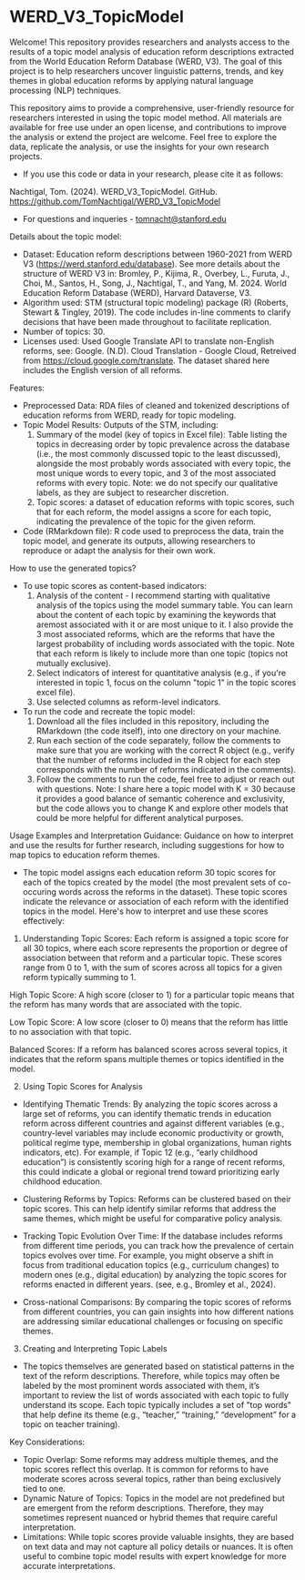 # WERD_V3_TopicModel
Welcome! This repository provides researchers and analysts access to the results of a topic model analysis of education reform descriptions extracted from the World Education Reform Database (WERD, V3). The goal of this project is to help researchers uncover linguistic patterns, trends, and key themes in global education reforms by applying natural language processing (NLP) techniques.

This repository aims to provide a comprehensive, user-friendly resource for researchers interested in using the topic model method. All materials are available for free use under an open license, and contributions to improve the analysis or extend the project are welcome. Feel free to explore the data, replicate the analysis, or use the insights for your own research projects. 

* If you use this code or data in your research, please cite it as follows:

Nachtigal, Tom. (2024). WERD_V3_TopicModel. GitHub. https://github.com/TomNachtigal/WERD_V3_TopicModel

* For questions and inqueries - tomnacht@stanford.edu

Details about the topic model:
* Dataset: Education reform descriptions between 1960-2021 from WERD V3 (https://werd.stanford.edu/database). See more details about the structure of WERD V3 in: Bromley, P., Kijima, R., Overbey, L., Furuta, J., Choi, M., Santos, H., Song, J., Nachtigal, T., and Yang, M. 2024. World Education Reform Database (WERD), Harvard Dataverse, V3.
* Algorithm used: STM (structural topic modeling) package (R) (Roberts, Stewart & Tingley, 2019). The code includes in-line comments to clarify decisions that have been made throughout to facilitate replication.
* Number of topics: 30.
* Licenses used: Used Google Translate API to translate non-English reforms, see: Google. (N.D). Cloud Translation - Google Cloud, Retreived from https://cloud.google.com/translate. The dataset shared here includes the English version of all reforms.
  
Features:
* Preprocessed Data: RDA files of cleaned and tokenized descriptions of education reforms from WERD, ready for topic modeling.
* Topic Model Results: Outputs of the STM, including:
  1) Summary of the model (key of topics in Excel file): Table listing the topics in decreasing order by topic prevalence across the database (i.e., the most commonly discussed topic to the least discussed), alongside the most probably words associated with every topic, the most unique words to every topic, and 3 of the most associated reforms with every topic.
    Note: we do not specify our qualitative labels, as they are subject to researcher discretion.
  2) Topic scores: a dataset of education reforms with topic scores, such that for each reform, the model assigns a score for each topic, indicating the prevalence of the topic for the given reform.
* Code (RMarkdown file): R code used to preprocess the data, train the topic model, and generate its outputs, allowing researchers to reproduce or adapt the analysis for their own work.

How to use the generated topics?
* To use topic scores as content-based indicators:
  1) Analysis of the content - I recommend starting with qualitative analysis of the topics using the model summary table. You can learn about the content of each topic by examining the keywords that aremost associated with it or are most unique to it. I also provide the 3 most associated reforms, which are the reforms that have the largest probability of including words associated with the topic. Note that each reform is likely to include more than one topic (topics not mutually exclusive).
  2) Select indicators of interest for quantitative analysis (e.g., if you're interested in topic 1, focus on the column "topic 1" in the topic scores excel file).
  3) Use selected columns as reform-level indicators. 
* To run the code and recreate the topic model:
  1) Download all the files included in this repository, including the RMarkdown (the code itself), into one directory on your machine.
  2) Run each section of the code separately, follow the comments to make sure that you are working with the correct R object (e.g., verify that the number of reforms included in the R object for each step corresponds with the number of reforms indicated in the comments).
  3) Follow the comments to run the code, feel free to adjust or reach out with questions.
  Note: I share here a topic model with K = 30 because it provides a good balance of semantic coherence and exclusivity, but the code allows you to change K and explore other models that could be more helpful for different analytical purposes.
     
Usage Examples and Interpretation Guidance: Guidance on how to interpret and use the results for further research, including suggestions for how to map topics to education reform themes.

* The topic model assigns each education reform 30 topic scores for each of the topics created by the model (the most prevalent sets of co-occuring words across the reforms in the dataset). These topic scores indicate the relevance or association of each reform with the identified topics in the model. Here's how to interpret and use these scores effectively:

1. Understanding Topic Scores:
Each reform is assigned a topic score for all 30 topics, where each score represents the proportion or degree of association between that reform and a particular topic. These scores range from 0 to 1, with the sum of scores across all topics for a given reform typically summing to 1.

High Topic Score: A high score (closer to 1) for a particular topic means that the reform has many words that are associated with the topic.

Low Topic Score: A low score (closer to 0) means that the reform has little to no association with that topic.

Balanced Scores: If a reform has balanced scores across several topics, it indicates that the reform spans multiple themes or topics identified in the model.

2. Using Topic Scores for Analysis

* Identifying Thematic Trends: By analyzing the topic scores across a large set of reforms, you can identify thematic trends in education reform across different countries and against different variables (e.g., country-level variables may include economic productivity or growth, political regime type, membership in global organizations, human rights indicators, etc). For example, if Topic 12 (e.g., “early childhood education”) is consistently scoring high for a range of recent reforms, this could indicate a global or regional trend toward prioritizing early childhood education.

* Clustering Reforms by Topics: Reforms can be clustered based on their topic scores. This can help identify similar reforms that address the same themes, which might be useful for comparative policy analysis.

* Tracking Topic Evolution Over Time: If the database includes reforms from different time periods, you can track how the prevalence of certain topics evolves over time. For example, you might observe a shift in focus from traditional education topics (e.g., curriculum changes) to modern ones (e.g., digital education) by analyzing the topic scores for reforms enacted in different years. (see, e.g., Bromley et al., 2024).

* Cross-national Comparisons: By comparing the topic scores of reforms from different countries, you can gain insights into how different nations are addressing similar educational challenges or focusing on specific themes.

3. Creating and Interpreting Topic Labels

* The topics themselves are generated based on statistical patterns in the text of the reform descriptions. Therefore, while topics may often be labeled by the most prominent words associated with them, it’s important to review the list of words associated with each topic to fully understand its scope. Each topic typically includes a set of "top words" that help define its theme (e.g., “teacher,” “training,” “development” for a topic on teacher training).

Key Considerations:

* Topic Overlap: Some reforms may address multiple themes, and the topic scores reflect this overlap. It is common for reforms to have moderate scores across several topics, rather than being exclusively tied to one.
* Dynamic Nature of Topics: Topics in the model are not predefined but are emergent from the reform descriptions. Therefore, they may sometimes represent nuanced or hybrid themes that require careful interpretation.
* Limitations: While topic scores provide valuable insights, they are based on text data and may not capture all policy details or nuances. It is often useful to combine topic model results with expert knowledge for more accurate interpretations.


